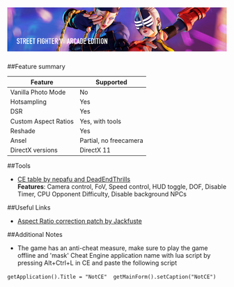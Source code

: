 ![Street Fighter V](Images/SFVAE-header.jpg)
==========

##Feature summary

Feature | Supported
--|--
Vanilla Photo Mode | No
Hotsampling | Yes
DSR | Yes
Custom Aspect Ratios | Yes, with tools 
Reshade | Yes
Ansel | Partial, no freecamera
DirectX versions | DirectX 11
 
##Tools

* [CE table by nepafu and DeadEndThrills](https://drive.google.com/file/d/0B1C4-Ir8bNmUTE9YUlY2WUR6b1k/view)  
**Features**: Camera control, FoV, Speed control, HUD toggle, DOF, Disable Timer, CPU Opponent Difficulty, Disable background NPCs

##Useful Links

* [Aspect Ratio correction patch by Jackfuste](http://www.wsgf.org/forums/viewtopic.php?p=172340#p172340)

##Additional Notes
* The game has an anti-cheat measure, make sure to play the game offline and 'mask' Cheat Engine application name with lua script by pressing Alt+Ctrl+L in CE and paste the following script 

`getApplication().Title = "NotCE" 
getMainForm().setCaption("NotCE")`
